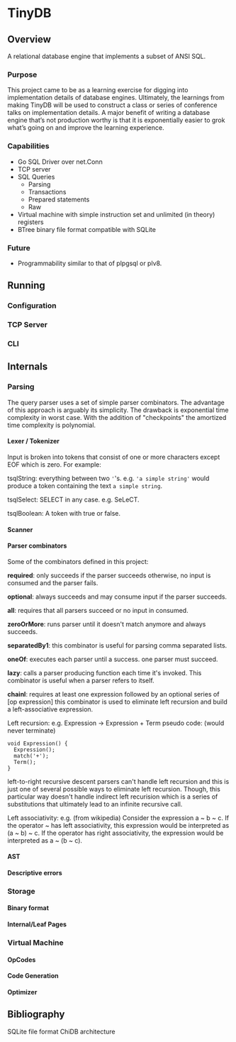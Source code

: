 # TinyDB

## Overview
A relational database engine that implements a subset of ANSI SQL.

### Purpose
This project came to be as a learning exercise for digging into implementation details of database engines. Ultimately, the learnings from making TinyDB will be used to construct a class or series of conference talks on implementation details. A major benefit of writing a database engine that’s not production worthy is that it is exponentially easier to grok what’s going on and improve the learning experience.

### Capabilities

* Go SQL Driver over net.Conn
* TCP server
* SQL Queries
  * Parsing
  * Transactions
  * Prepared statements
  * Raw
* Virtual machine with simple instruction set and unlimited (in theory) registers
* BTree binary file format compatible with SQLite

### Future

* Programmability similar to that of plpgsql or plv8.

## Running
### Configuration
### TCP Server
### CLI

## Internals
### Parsing
The query parser uses a set of simple parser combinators. The advantage of this approach is arguably its simplicity. The drawback is exponential time complexity in worst case. With the addition of "checkpoints" the amortized time complexity is polynomial.

#### Lexer / Tokenizer
Input is broken into tokens that consist of one or more characters except EOF which is zero. For example:

tsqlString: everything between two `'`'s. e.g. `'a simple string'` would produce a token containing the text `a simple string`.

tsqlSelect: SELECT in any case. e.g. SeLeCT.

tsqlBoolean: A token with true or false.

#### Scanner

#### Parser combinators

Some of the combinators defined in this project:

**required**: only succeeds if the parser succeeds otherwise, no input is consumed and the parser fails.

**optional**: always succeeds and may consume input if the parser succeeds.

**all**: requires that all parsers succeed or no input in consumed.

**zeroOrMore**: runs parser until it doesn't match anymore and always succeeds.

**separatedBy1**: this combinator is useful for parsing comma separated lists.

**oneOf**: executes each parser until a success. one parser must succeed.

**lazy**: calls a parser producing function each time it's invoked. This combinator is useful when a parser refers to itself.

**chainl**: requires at least one expression followed by an optional series of [op expression]
this combinator is used to eliminate left recursion and build a left-associative expression.

Left recursion:
e.g. Expression -> Expression + Term
pseudo code: (would never terminate)

```
void Expression() {
  Expression();
  match('+');
  Term();
}
```

left-to-right recursive descent parsers can't handle left recursion and this is just one of several possible
ways to eliminate left recursion. Though, this particular way doesn't handle indirect left recurision which
is a series of substitutions that ultimately lead to an infinite recursive call.

Left associativity:
e.g. (from wikipedia) Consider the expression a ~ b ~ c.
If the operator ~ has left associativity, this expression would be interpreted as (a ~ b) ~ c.
If the operator has right associativity, the expression would be interpreted as a ~ (b ~ c).

#### AST
#### Descriptive errors
### Storage
#### Binary format
#### Internal/Leaf Pages
### Virtual Machine
#### OpCodes
#### Code Generation
#### Optimizer

## Bibliography

SQLite file format
ChiDB architecture
